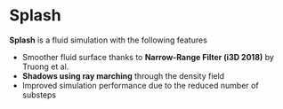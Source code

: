 # Splash
**Splash** is a fluid simulation with the following features
- Smoother fluid surface thanks to **Narrow-Range Filter (i3D 2018)** by Truong et al.
- **Shadows using ray marching** through the density field 
- Improved simulation performance due to the reduced number of substeps
